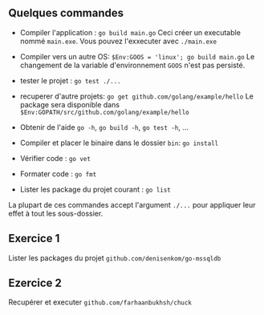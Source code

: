 ## Quelques commandes

- Compiler l'application : `go build main.go`
Ceci créer un executable nommé `main.exe`. Vous pouvez l'exxecuter avec `./main.exe` 

- Compiler vers un autre OS: `$Env:GOOS = 'linux'; go build main.go`
Le changement de la variable d'environnement `GOOS` n'est pas persisté.

- tester le projet : `go test ./...`

- recuperer d'autre projets: `go get github.com/golang/example/hello`
Le package sera disponible dans `$Env:GOPATH/src/github.com/golang/example/hello` 

- Obtenir de l'aide `go -h`, `go build -h`, `go test -h`, ...
  
- Compiler et placer le binaire dans le dossier `bin`: `go install`

- Vérifier code : `go vet`

- Formater code : `go fmt`

- Lister les package du projet courant : `go list`

La plupart de ces commandes accept l'argument `./...` pour appliquer leur effet à tout les sous-dossier. 


## Exercice 1

Lister les packages du projet `github.com/denisenkom/go-mssqldb`  

## Ezercice 2

Recupérer et executer `github.com/farhaanbukhsh/chuck`